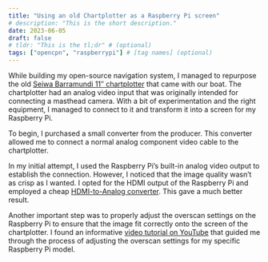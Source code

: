 ```yaml
---
title: "Using an old Chartplotter as a Raspberry Pi screen"
# description: "This is the short description."
date: 2023-06-05
draft: false
# tldr: "This is the tl;dr" # (optional)
tags: ["opencpn", "raspberrypi"] # [tag names] (optional)
---
```


While building my open-source navigation system, I managed to repurpose the old [Seiwa Barramundi 11″ chartplotter](https://www.marinepanservice.com/en/prodotti/barramundi-plus-11) that came with our boat. The chartplotter had an analog video input that was originally intended for connecting a masthead camera. With a bit of experimentation and the right equipment, I managed to connect to it and transform it into a screen for my Raspberry Pi.

To begin, I purchased a small converter from the producer. This converter allowed me to connect a normal analog component video cable to the chartplotter.

In my initial attempt, I used the Raspberry Pi’s built-in analog video output to establish the connection. However, I noticed that the image quality wasn’t as crisp as I wanted. I opted for the HDMI output of the Raspberry Pi and employed a cheap [HDMI-to-Analog converter](https://www.amazon.com/CIMPLE-CO-Converter-Converts-CONVERTS/dp/B0748NHKW6). This gave a much better result.

Another important step was to properly adjust the overscan settings on the Raspberry Pi to ensure that the image fit correctly onto the screen of the chartplotter. I found an informative [video tutorial on YouTube](https://www.youtube.com/watch?v=RvZDzoDlykg) that guided me through the process of adjusting the overscan settings for my specific Raspberry Pi model.